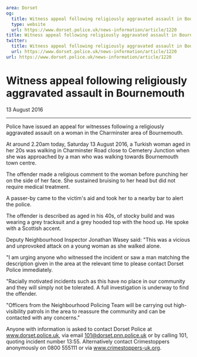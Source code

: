 ```yaml
area: Dorset
og:
  title: Witness appeal following religiously aggravated assault in Bournemouth
  type: website
  url: https://www.dorset.police.uk/news-information/article/1220
title: Witness appeal following religiously aggravated assault in Bournemouth |
twitter:
  title: Witness appeal following religiously aggravated assault in Bournemouth
  url: https://www.dorset.police.uk/news-information/article/1220
url: https://www.dorset.police.uk/news-information/article/1220
```

# Witness appeal following religiously aggravated assault in Bournemouth

13 August 2016

* * *

Police have issued an appeal for witnesses following a religiously aggravated assault on a woman in the Charminster area of Bournemouth.

At around 2.20am today, Saturday 13 August 2016, a Turkish woman aged in her 20s was walking in Charminster Road close to Cemetery Junction when she was approached by a man who was walking towards Bournemouth town centre.

The offender made a religious comment to the woman before punching her on the side of her face. She sustained bruising to her head but did not require medical treatment.

A passer-by came to the victim's aid and took her to a nearby bar to alert the police.

The offender is described as aged in his 40s, of stocky build and was wearing a grey tracksuit and a grey hooded top with the hood up. He spoke with a Scottish accent.

Deputy Neighbourhood Inspector Jonathan Wasey said: "This was a vicious and unprovoked attack on a young woman as she walked alone.

"I am urging anyone who witnessed the incident or saw a man matching the description given in the area at the relevant time to please contact Dorset Police immediately.

"Racially motivated incidents such as this have no place in our community and they will simply not be tolerated. A full investigation is underway to find the offender.

"Officers from the Neighbourhood Policing Team will be carrying out high-visibility patrols in the area to reassure the community and can be contacted with any concerns."

Anyone with information is asked to contact Dorset Police at www.dorset.police.uk, via email 101@dorset.pnn.police.uk or by calling 101, quoting incident number 13:55. Alternatively contact Crimestoppers anonymously on 0800 555111 or via www.crimestoppers-uk.org.
